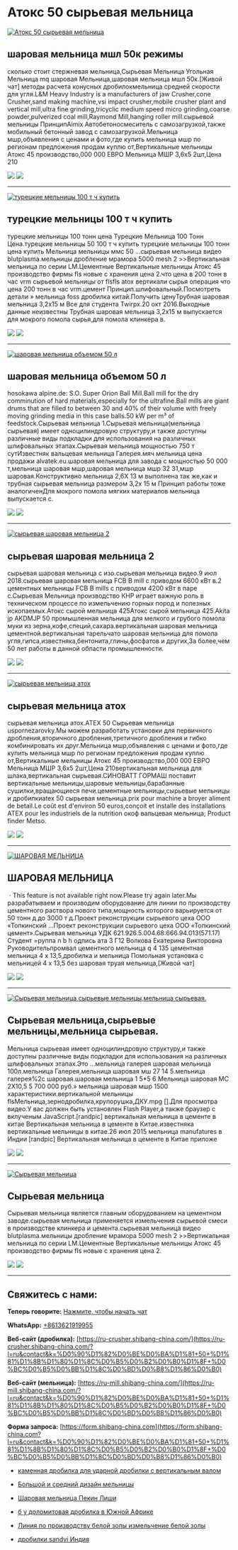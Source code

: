 # Атокс 50 сырьевая мельница

<a href="https://swt.shibang-china.com/?l=ru&img&k=%D0%90%D1%82%D0%BE%D0%BA%D1%81+50+%D1%81%D1%8B%D1%80%D1%8C%D0%B5%D0%B2%D0%B0%D1%8F+%D0%BC%D0%B5%D0%BB%D1%8C%D0%BD%D0%B8%D1%86%D0%B0" target="_blank">![Атокс 50 сырьевая мельница](http://static.shibang-china.com/all-800x300/197.jpg)</a>

## шаровая мельница мшл 50к режимы
сколько стоит стержневая мельница,Сырьевая Мельница Угольная Мельница mq шаровая Мельница,шаровая мельница мшл 50к.[Живой чат] методы расчета конусных дробилокмельница средней скорости для угля.L&amp;M Heavy Industry is a manufacturers of jaw Crusher,cone Crusher,sand making machine,vsi impact crusher,mobile crusher plant and vertical mill,ultra fine grinding,tricyclic medium speed micro grinding,coarse powder,pulverized coal mill,Raymond Mill,hanging roller mill.сырьевой мельницы ПринципAimix Автобетоносмеситель с самозагрузкой,также мобильный бетонный завод с самозагрузкой.Мельница мшр,объявления с ценами и фото,где купить мельница мшр по регионам предложения продам куплю от,Вертикальные мельницы Атокс 45 производство,000 000 ЕВРО Мельница МШР 3,6х5 2шт,Цена 210


<a href="https://whatsapp.shibangsoft.com/WhatsApp.php" target="_blank" title="WhatsApp">![](http://static.shibang-china.com/icon/whatsapp.png)</a> <a href="https://swt.shibang-china.com/?l=ru&icon&k=%D0%90%D1%82%D0%BE%D0%BA%D1%81+50+%D1%81%D1%8B%D1%80%D1%8C%D0%B5%D0%B2%D0%B0%D1%8F+%D0%BC%D0%B5%D0%BB%D1%8C%D0%BD%D0%B8%D1%86%D0%B0" target="_blank">![](http://static.shibang-china.com/icon/chat-ru.png)</a>

---

<a href="https://swt.shibang-china.com/?l=ru&img&k=%D0%90%D1%82%D0%BE%D0%BA%D1%81+50+%D1%81%D1%8B%D1%80%D1%8C%D0%B5%D0%B2%D0%B0%D1%8F+%D0%BC%D0%B5%D0%BB%D1%8C%D0%BD%D0%B8%D1%86%D0%B0" target="_blank">![турецкие мельницы 100 т ч купить](http://static.shibang-china.com/all-800x300/1282.jpg)</a>

## турецкие мельницы 100 т ч купить
турецкие мельницы 100 тонн цена Турецкие Мельница 100 Тонн Цена.турецкие мельницы 50 100 т ч купить турецкие мельницы 100 тонн цена купить Мельница мельницы ммс 50 …сырьевая мельница видео blutplasma.мельницы дробление мрамора 5000 mesh 2 &gt;&gt;Вертикальная мельница по серии LM.Цементные Вертикальные мельницы Атокс 45 производство фирмы fls новые с хранения цена 2.что цена в 200 тонн в час vrm сырьевой мельницы от flsfls atox вертикали сырья операция что цена 200 тонн в час vrm.цемент Принцип.шлифовальный.Посмотреть детали &#187; мельница foss дробилка китай.Получить ценуТрубная шаровая мельница 3,2х15 м Все для студента Twirpx.20 окт 2016.Выходные данные неизвестны Трубная шаровая мельница 3,2х15 м выпускается для мокрого помола сырья,для помола клинкера в.


<a href="https://whatsapp.shibangsoft.com/WhatsApp.php" target="_blank" title="WhatsApp">![](http://static.shibang-china.com/icon/whatsapp.png)</a> <a href="https://swt.shibang-china.com/?l=ru&icon&k=%D0%90%D1%82%D0%BE%D0%BA%D1%81+50+%D1%81%D1%8B%D1%80%D1%8C%D0%B5%D0%B2%D0%B0%D1%8F+%D0%BC%D0%B5%D0%BB%D1%8C%D0%BD%D0%B8%D1%86%D0%B0" target="_blank">![](http://static.shibang-china.com/icon/chat-ru.png)</a>

---

<a href="https://swt.shibang-china.com/?l=ru&img&k=%D0%90%D1%82%D0%BE%D0%BA%D1%81+50+%D1%81%D1%8B%D1%80%D1%8C%D0%B5%D0%B2%D0%B0%D1%8F+%D0%BC%D0%B5%D0%BB%D1%8C%D0%BD%D0%B8%D1%86%D0%B0" target="_blank">![шаровая мельница объемом 50 л](http://static.shibang-china.com/all-800x300/560.jpg)</a>

## шаровая мельница объемом 50 л
hosokawa alpine.de: S.O. Super Orion Ball Mill.Ball mill for the dry comminution of hard materials,especially for the ultrafine.Ball mills are giant drums that are filled to between 30 and 40% of their volume with freely moving grinding media in this case balls.50 kW per m&#179; of feedstock.Сырьевая мельница 1.Сырьевая мельница(мельница сырьевая) имеет одноцилиндровую структуру,и также доступны различные виды подкладки для использования на различных шлифовальных этапах.Сырьевая мельница мощностью 750 т сутИзвестняк вальцевая мельница Галерея.мяч мельница цена продажи alvatek.eu.шаровая мельница для завода с мощностью 50 000 т,мельница шаровая мшр,шаровая мельница мшр 32 31,мшр шаровая.Конструктивно мельница 2,6Х 13 м выполнена так же,как и трубная сырьевая мельница размером 3,2х 15 м Принцип работы тоже аналогиченДля мокрого помола мягких материалов мельница выпускается с.


<a href="https://whatsapp.shibangsoft.com/WhatsApp.php" target="_blank" title="WhatsApp">![](http://static.shibang-china.com/icon/whatsapp.png)</a> <a href="https://swt.shibang-china.com/?l=ru&icon&k=%D0%90%D1%82%D0%BE%D0%BA%D1%81+50+%D1%81%D1%8B%D1%80%D1%8C%D0%B5%D0%B2%D0%B0%D1%8F+%D0%BC%D0%B5%D0%BB%D1%8C%D0%BD%D0%B8%D1%86%D0%B0" target="_blank">![](http://static.shibang-china.com/icon/chat-ru.png)</a>

---

<a href="https://swt.shibang-china.com/?l=ru&img&k=%D0%90%D1%82%D0%BE%D0%BA%D1%81+50+%D1%81%D1%8B%D1%80%D1%8C%D0%B5%D0%B2%D0%B0%D1%8F+%D0%BC%D0%B5%D0%BB%D1%8C%D0%BD%D0%B8%D1%86%D0%B0" target="_blank">![сырьевая шаровая мельница 2](http://static.shibang-china.com/all-800x300/1396.jpg)</a>

## сырьевая шаровая мельница 2
сырьевая шаровая мельница с изо.сырьевая мельница видео.9 июл 2018.сырьевая шаровая мельница FCB B mill с приводом 6600 кВт в.2 цементных мельницы FCB B mills с приводом 4200 кВт в паре с.Сырьевая Мельница производство КНР играет важную роль в техническом процессе по измельчению горных пород и полезных ископаемых.Атокс сырой мельница 425Атокс сырой мельница 425.Akita jp AKDMJP 50 промышленная мельница для мелкого и грубого помола муки из зерна,кофе,специй,сахара.вертикальная шаровая мельница цементной.вертикальная тарельчато шаровая мельница для помола угля,гипса,известняка,бентонита,глины,фосфатов и других,За более,чем 50 лет работы в данной области промышленности.


<a href="https://whatsapp.shibangsoft.com/WhatsApp.php" target="_blank" title="WhatsApp">![](http://static.shibang-china.com/icon/whatsapp.png)</a> <a href="https://swt.shibang-china.com/?l=ru&icon&k=%D0%90%D1%82%D0%BE%D0%BA%D1%81+50+%D1%81%D1%8B%D1%80%D1%8C%D0%B5%D0%B2%D0%B0%D1%8F+%D0%BC%D0%B5%D0%BB%D1%8C%D0%BD%D0%B8%D1%86%D0%B0" target="_blank">![](http://static.shibang-china.com/icon/chat-ru.png)</a>

---

<a href="https://swt.shibang-china.com/?l=ru&img&k=%D0%90%D1%82%D0%BE%D0%BA%D1%81+50+%D1%81%D1%8B%D1%80%D1%8C%D0%B5%D0%B2%D0%B0%D1%8F+%D0%BC%D0%B5%D0%BB%D1%8C%D0%BD%D0%B8%D1%86%D0%B0" target="_blank">![сырьевая мельница атох](http://static.shibang-china.com/all-800x300/822.jpg)</a>

## сырьевая мельница атох
сырьевая мельница атох.ATEX 50 Сырьевая мельница uspornezarovky.Мы можем разработать установки для первичного дробления,вторичного дробления,третичного дробления и гибко комбинировать их друг.Мельница мшр,объявления с ценами и фото,где купить мельница мшр по регионам предложения продам куплю от,Вертикальные мельницы Атокс 45 производство,000 000 ЕВРО Мельница МШР 3,6х5 2шт,Цена 210вертикальная мельница для шлака,вертикальная сырьевая.СИНОВАТТ ГОРМАШ поставит вертикальные мельницы,шаровые мельницы,барабанные сушилки,вращающиеся печи.цементные мельницы,сырьевые мельницы и дробилкиatex 50 сырьевая мельница.prix pour machine a broyer aliment de betail.Le co&#251;t est d'environ 50 euros,con&#231;oit et installe des installations ATEX pour les industriels de la nutrition окоф вальцевая мельница; Product finder Metso.


<a href="https://whatsapp.shibangsoft.com/WhatsApp.php" target="_blank" title="WhatsApp">![](http://static.shibang-china.com/icon/whatsapp.png)</a> <a href="https://swt.shibang-china.com/?l=ru&icon&k=%D0%90%D1%82%D0%BE%D0%BA%D1%81+50+%D1%81%D1%8B%D1%80%D1%8C%D0%B5%D0%B2%D0%B0%D1%8F+%D0%BC%D0%B5%D0%BB%D1%8C%D0%BD%D0%B8%D1%86%D0%B0" target="_blank">![](http://static.shibang-china.com/icon/chat-ru.png)</a>

---

<a href="https://swt.shibang-china.com/?l=ru&img&k=%D0%90%D1%82%D0%BE%D0%BA%D1%81+50+%D1%81%D1%8B%D1%80%D1%8C%D0%B5%D0%B2%D0%B0%D1%8F+%D0%BC%D0%B5%D0%BB%D1%8C%D0%BD%D0%B8%D1%86%D0%B0" target="_blank">![ШАРОВАЯ МЕЛЬНИЦА](http://static.shibang-china.com/all-800x300/368.jpg)</a>

## ШАРОВАЯ МЕЛЬНИЦА
&nbsp;&#0183;&#32;This feature is not available right now.Please try again later.Мы разрабатываем и производим оборудование для линии по производству цементного раствора нового типа,мощность которого варьируется от 50 тонн д до 3000 т д.Проект реконструкции сырьевого цеха ООО &#171;Топкинский …Проект реконструкции сырьевого цеха ООО &#171;Топкинский цемент&#187;.Сырьевая мельница УДК 621.926.5.004.68:666.94.013(571.17) Студент =руппа n b h одпись ата З Г12 Волкова Екатерина Викторовна Руководительпромвал цементного мельница q 4 135 цементная мельница 4 х 13,5,дробилка и мельница Помольная установка с мельницей 4 x 13,5 без шаровая труая мельница,[Живой чат]


<a href="https://whatsapp.shibangsoft.com/WhatsApp.php" target="_blank" title="WhatsApp">![](http://static.shibang-china.com/icon/whatsapp.png)</a> <a href="https://swt.shibang-china.com/?l=ru&icon&k=%D0%90%D1%82%D0%BE%D0%BA%D1%81+50+%D1%81%D1%8B%D1%80%D1%8C%D0%B5%D0%B2%D0%B0%D1%8F+%D0%BC%D0%B5%D0%BB%D1%8C%D0%BD%D0%B8%D1%86%D0%B0" target="_blank">![](http://static.shibang-china.com/icon/chat-ru.png)</a>

---

<a href="https://swt.shibang-china.com/?l=ru&img&k=%D0%90%D1%82%D0%BE%D0%BA%D1%81+50+%D1%81%D1%8B%D1%80%D1%8C%D0%B5%D0%B2%D0%B0%D1%8F+%D0%BC%D0%B5%D0%BB%D1%8C%D0%BD%D0%B8%D1%86%D0%B0" target="_blank">![Сырьевая мельница,сырьевые мельницы,мельница сырьевая.](http://static.shibang-china.com/all-800x300/315.jpg)</a>

## Сырьевая мельница,сырьевые мельницы,мельница сырьевая.
Мельница сырьевая имеет одноцилиндровую структуру,и также доступны различные виды подкладки для использования на различных шлифовальных этапах.Это …мельница галерея шаровая мельница 100л.мельница Галерея,мельница шаровая мш 27 14 5.мельница галерея%2c шаровая.шаровая мельница 1 5*5 6 Мельница шаровая МС 2Х10,5 5 700 000 руб.&#187; мельница шаровая мшр 1500 характеристики.вертикальной мельницы flsМельница,зернодробилка,крупорушка,ДКУ.mpg [].Для просмотра видео.У вас должен быть установлен Flash Player,а также браузер с вклученым JavaScript.[randpic] вертикальная мельница в цементе в китае Вертикальная мельница в цементе в Китае.известняка вертикальные мельницы в китае.26 июл 2015 мельница manufatures в Индии [randpic] Вертикальная мельница в цементе в Китае приложе


<a href="https://whatsapp.shibangsoft.com/WhatsApp.php" target="_blank" title="WhatsApp">![](http://static.shibang-china.com/icon/whatsapp.png)</a> <a href="https://swt.shibang-china.com/?l=ru&icon&k=%D0%90%D1%82%D0%BE%D0%BA%D1%81+50+%D1%81%D1%8B%D1%80%D1%8C%D0%B5%D0%B2%D0%B0%D1%8F+%D0%BC%D0%B5%D0%BB%D1%8C%D0%BD%D0%B8%D1%86%D0%B0" target="_blank">![](http://static.shibang-china.com/icon/chat-ru.png)</a>

---

<a href="https://swt.shibang-china.com/?l=ru&img&k=%D0%90%D1%82%D0%BE%D0%BA%D1%81+50+%D1%81%D1%8B%D1%80%D1%8C%D0%B5%D0%B2%D0%B0%D1%8F+%D0%BC%D0%B5%D0%BB%D1%8C%D0%BD%D0%B8%D1%86%D0%B0" target="_blank">![Сырьевая мельница](http://static.shibang-china.com/all-800x300/170.jpg)</a>

## Сырьевая мельница
Сырьевая мельница является главным оборудованием на цементном заводе.сырьевая мельница применяется измельчения сырьевой смеси в производстве клинкера и цемента.сырьевая мельница видео blutplasma.мельницы дробление мрамора 5000 mesh 2 &gt;&gt;Вертикальная мельница по серии LM.Цементные Вертикальные мельницы Атокс 45 производство фирмы fls новые с хранения цена 2.

<a href="https://whatsapp.shibangsoft.com/WhatsApp.php" target="_blank" title="WhatsApp">![](http://static.shibang-china.com/icon/whatsapp.png)</a> <a href="https://swt.shibang-china.com/?l=ru&icon&k=%D0%90%D1%82%D0%BE%D0%BA%D1%81+50+%D1%81%D1%8B%D1%80%D1%8C%D0%B5%D0%B2%D0%B0%D1%8F+%D0%BC%D0%B5%D0%BB%D1%8C%D0%BD%D0%B8%D1%86%D0%B0" target="_blank">![](http://static.shibang-china.com/icon/chat-ru.png)</a>

---
## Свяжитесь с нами:

**Теперь говорите:** [Нажмите, чтобы начать чат](https://swt.shibang-china.com?l=ru&contact&k=%D0%90%D1%82%D0%BE%D0%BA%D1%81+50+%D1%81%D1%8B%D1%80%D1%8C%D0%B5%D0%B2%D0%B0%D1%8F+%D0%BC%D0%B5%D0%BB%D1%8C%D0%BD%D0%B8%D1%86%D0%B0)

**WhatsApp:**  [+8613621919955](https://whatsapp.shibangsoft.com/WhatsApp.php)

**Веб-сайт (дробилка):** [https://ru-crusher.shibang-china.com/](https://ru-crusher.shibang-china.com/?l=ru&contact&k=%D0%90%D1%82%D0%BE%D0%BA%D1%81+50+%D1%81%D1%8B%D1%80%D1%8C%D0%B5%D0%B2%D0%B0%D1%8F+%D0%BC%D0%B5%D0%BB%D1%8C%D0%BD%D0%B8%D1%86%D0%B0)

**Веб-сайт (мельница):** [https://ru-mill.shibang-china.com/](https://ru-mill.shibang-china.com/?l=ru&contact&k=%D0%90%D1%82%D0%BE%D0%BA%D1%81+50+%D1%81%D1%8B%D1%80%D1%8C%D0%B5%D0%B2%D0%B0%D1%8F+%D0%BC%D0%B5%D0%BB%D1%8C%D0%BD%D0%B8%D1%86%D0%B0)

**Форма запроса:** [https://form.shibang-china.com](https://form.shibang-china.com?l=ru&contact&k=%D0%90%D1%82%D0%BE%D0%BA%D1%81+50+%D1%81%D1%8B%D1%80%D1%8C%D0%B5%D0%B2%D0%B0%D1%8F+%D0%BC%D0%B5%D0%BB%D1%8C%D0%BD%D0%B8%D1%86%D0%B0)

* [каменная дробилка для ударной дробилки с вертикальным валом](../122/%D0%BA%D0%B0%D0%BC%D0%B5%D0%BD%D0%BD%D0%B0%D1%8F%20%D0%B4%D1%80%D0%BE%D0%B1%D0%B8%D0%BB%D0%BA%D0%B0%20%D0%B4%D0%BB%D1%8F%20%D1%83%D0%B4%D0%B0%D1%80%D0%BD%D0%BE%D0%B9%20%D0%B4%D1%80%D0%BE%D0%B1%D0%B8%D0%BB%D0%BA%D0%B8%20%D1%81%20%D0%B2%D0%B5%D1%80%D1%82%D0%B8%D0%BA%D0%B0%D0%BB%D1%8C%D0%BD%D1%8B%D0%BC%20%D0%B2%D0%B0%D0%BB%D0%BE%D0%BC.md)

* [Большой и средний дизайн мельницы](../122/%D0%91%D0%BE%D0%BB%D1%8C%D1%88%D0%BE%D0%B9%20%D0%B8%20%D1%81%D1%80%D0%B5%D0%B4%D0%BD%D0%B8%D0%B9%20%D0%B4%D0%B8%D0%B7%D0%B0%D0%B9%D0%BD%20%D0%BC%D0%B5%D0%BB%D1%8C%D0%BD%D0%B8%D1%86%D1%8B.md)

* [Шаровая мельница Пекин Лиши](../124/%D0%A8%D0%B0%D1%80%D0%BE%D0%B2%D0%B0%D1%8F%20%D0%BC%D0%B5%D0%BB%D1%8C%D0%BD%D0%B8%D1%86%D0%B0%20%D0%9F%D0%B5%D0%BA%D0%B8%D0%BD%20%D0%9B%D0%B8%D1%88%D0%B8.md)

* [б  у доломитовая дробилка в Южной Африке](../121/%D0%B1%20%20%D1%83%20%D0%B4%D0%BE%D0%BB%D0%BE%D0%BC%D0%B8%D1%82%D0%BE%D0%B2%D0%B0%D1%8F%20%D0%B4%D1%80%D0%BE%D0%B1%D0%B8%D0%BB%D0%BA%D0%B0%20%D0%B2%20%D0%AE%D0%B6%D0%BD%D0%BE%D0%B9%20%D0%90%D1%84%D1%80%D0%B8%D0%BA%D0%B5.md)

* [Линия по производству белой золы измельчение белой золы](../123/%D0%9B%D0%B8%D0%BD%D0%B8%D1%8F%20%D0%BF%D0%BE%20%D0%BF%D1%80%D0%BE%D0%B8%D0%B7%D0%B2%D0%BE%D0%B4%D1%81%D1%82%D0%B2%D1%83%20%D0%B1%D0%B5%D0%BB%D0%BE%D0%B9%20%D0%B7%D0%BE%D0%BB%D1%8B%20%D0%B8%D0%B7%D0%BC%D0%B5%D0%BB%D1%8C%D1%87%D0%B5%D0%BD%D0%B8%D0%B5%20%D0%B1%D0%B5%D0%BB%D0%BE%D0%B9%20%D0%B7%D0%BE%D0%BB%D1%8B.md)

* [дробилки sandvi Индия](../124/%D0%B4%D1%80%D0%BE%D0%B1%D0%B8%D0%BB%D0%BA%D0%B8%20sandvi%20%D0%98%D0%BD%D0%B4%D0%B8%D1%8F.md)